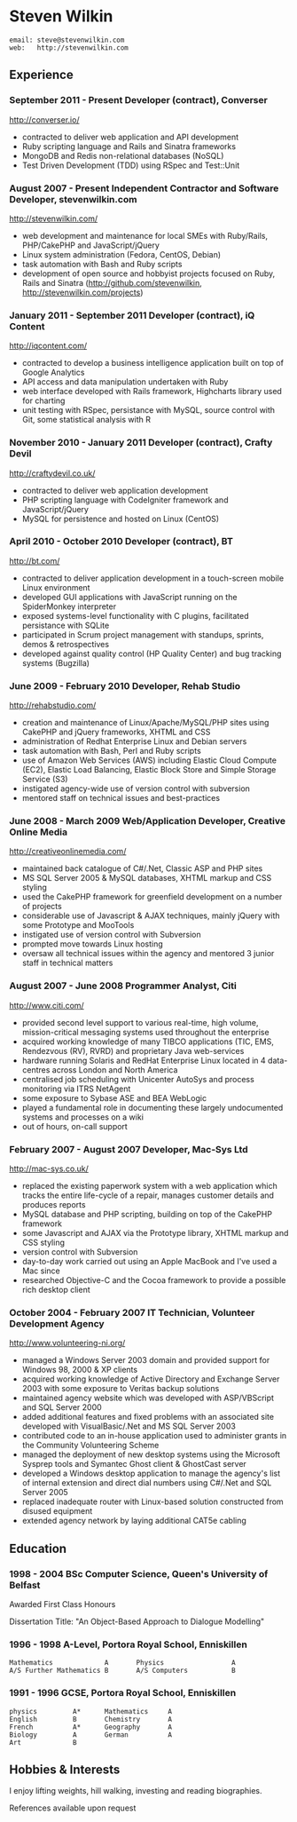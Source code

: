 # Steven Wilkin

	email: steve@stevenwilkin.com
	web:   http://stevenwilkin.com

## Experience

### September 2011 - Present		Developer (contract), Converser
<http://converser.io/>

* contracted to deliver web application and API development
* Ruby scripting language and Rails and Sinatra frameworks
* MongoDB and Redis non-relational databases (NoSQL)
* Test Driven Development (TDD) using RSpec and Test::Unit


### August 2007 - Present	Independent Contractor and Software Developer, stevenwilkin.com
<http://stevenwilkin.com/>


* web development and maintenance for local SMEs with Ruby/Rails, PHP/CakePHP and JavaScript/jQuery
* Linux system administration (Fedora, CentOS, Debian)
* task automation with Bash and Ruby scripts
* development of open source and hobbyist projects focused on Ruby, Rails and Sinatra (<http://github.com/stevenwilkin>, <http://stevenwilkin.com/projects>)


### January 2011 - September 2011	Developer (contract), iQ Content
<http://iqcontent.com/>

* contracted to develop a business intelligence application built on top of Google Analytics
* API access and data manipulation undertaken with Ruby
* web interface developed with Rails framework, Highcharts library used for charting
* unit testing with RSpec, persistance with MySQL, source control with Git, some statistical analysis with R


### November 2010 - January 2011	Developer (contract), Crafty Devil
<http://craftydevil.co.uk/>

* contracted to deliver web application development
* PHP scripting language with CodeIgniter framework and JavaScript/jQuery 
* MySQL for persistence and hosted on Linux (CentOS)


### April 2010 - October 2010	Developer (contract), BT
<http://bt.com/>


* contracted to deliver application development in a touch-screen mobile Linux environment
* developed GUI applications with JavaScript running on the SpiderMonkey interpreter
* exposed systems-level functionality with C plugins, facilitated persistance with SQLite
* participated in Scrum project management with standups, sprints, demos & retrospectives
* developed against quality control (HP Quality Center) and bug tracking systems (Bugzilla)


### June 2009 - February 2010	Developer, Rehab Studio
<http://rehabstudio.com/>


* creation and maintenance of Linux/Apache/MySQL/PHP sites using CakePHP and jQuery frameworks, XHTML and CSS
* administration of Redhat Enterprise Linux and Debian servers
* task automation with Bash, Perl and Ruby scripts
* use of Amazon Web Services (AWS) including Elastic Cloud Compute (EC2), Elastic Load Balancing, Elastic Block Store and Simple Storage Service (S3)
* instigated agency-wide use of version control with subversion
* mentored staff on technical issues and best-practices


### June 2008 - March 2009	Web/Application Developer, Creative Online Media
<http://creativeonlinemedia.com/>


* maintained back catalogue of C#/.Net, Classic ASP and PHP sites
* MS SQL Server 2005 & MySQL databases, XHTML markup and CSS styling
* used the CakePHP framework for greenfield development on a number of projects
* considerable use of Javascript & AJAX techniques, mainly jQuery with some Prototype and MooTools
* instigated use of version control with Subversion
* prompted move towards Linux hosting
* oversaw all technical issues within the agency and mentored 3 junior staff in technical matters


### August 2007 - June 2008	Programmer Analyst, Citi
<http://www.citi.com/>


* provided second level support to various real-time, high volume, mission-critical messaging systems used throughout the enterprise
* acquired working knowledge of many TIBCO applications (TIC, EMS, Rendezvous (RV), RVRD) and proprietary Java web-services
* hardware running Solaris and RedHat Enterprise Linux located in 4 data-centres across London and North America
* centralised job scheduling with Unicenter AutoSys and process monitoring via ITRS NetAgent
* some exposure to Sybase ASE and BEA WebLogic
* played a fundamental role in documenting these largely undocumented systems and processes on a wiki
* out of hours, on-call support

### February 2007 - August 2007	Developer, Mac-Sys Ltd
<http://mac-sys.co.uk/>

* replaced the existing paperwork system with a web application which tracks the entire life-cycle of a repair, manages customer details and produces reports
* MySQL database and PHP scripting, building on top of the CakePHP framework
* some Javascript and AJAX via the Prototype library, XHTML markup and CSS styling
* version control with Subversion
* day-to-day work carried out using an Apple MacBook and I've used a Mac since
* researched Objective-C and the Cocoa framework to provide a possible rich desktop client

### October 2004 - February 2007	IT Technician, Volunteer Development Agency
<http://www.volunteering-ni.org/>


* managed a Windows Server 2003 domain and provided support for Windows 98, 2000 & XP clients
* acquired working knowledge of Active Directory and Exchange Server 2003 with some exposure to Veritas backup solutions
* maintained agency website which was developed with ASP/VBScript and SQL Server 2000
* added additional features and fixed problems with an associated site developed with VisualBasic/.Net and MS SQL Server 2003
* contributed code to an in-house application used to administer grants in the Community Volunteering Scheme
* managed the deployment of new desktop systems using the Microsoft Sysprep tools and Symantec Ghost client & GhostCast server
* developed a Windows desktop application to manage the agency's list of internal extension and direct dial numbers using C#/.Net and SQL Server 2005
* replaced inadequate router with Linux-based solution constructed from disused equipment
* extended agency network by laying additional CAT5e cabling


## Education


### 1998 - 2004 BSc Computer Science, Queen's University of Belfast

Awarded First Class Honours

Dissertation Title: "An Object-Based Approach to Dialogue Modelling"


### 1996 - 1998 A-Level, Portora Royal School, Enniskillen


	Mathematics				A		Physics					A
	A/S Further Mathematics	B		A/S Computers			B

### 1991 - 1996 GCSE, Portora Royal School, Enniskillen

	physics			A*		Mathematics		A
	English			B 		Chemistry		A
	French			A*		Geography		A
	Biology			A		German			A
	Art				B


## Hobbies & Interests

I enjoy lifting weights, hill walking, investing and reading biographies.

References available upon request
